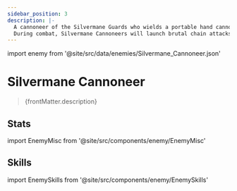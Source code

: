 ```yaml
---
sidebar_position: 3
description: |-
  A cannoneer of the Silvermane Guards who wields a portable hand cannon into battle.
  During combat, Silvermane Cannoneers will launch brutal chain attacks with their allies.
---
```


import enemy from '@site/src/data/enemies/Silvermane_Cannoneer.json'

# Silvermane Cannoneer
<blockquote>{frontMatter.description}</blockquote>

## Stats

import EnemyMisc from '@site/src/components/enemy/EnemyMisc'

<EnemyMisc enemy={enemy} variant={0} />

## Skills

import EnemySkills from '@site/src/components/enemy/EnemySkills'

<EnemySkills enemy={enemy} variant={0} />
